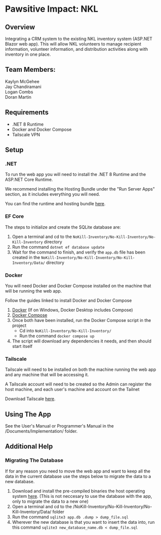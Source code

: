 # Pawsitive Impact: NKL

## Overview

Integrating a CRM system to the existing NKL inventory system (ASP.NET Blazor web app). This will allow NKL volunteers to manage recipient information, volunteer information, and distribution activities along with inventory in one place.

## Team Members:
Kaylyn McGehee<br>
Jay Chandiramani<br>
Logan Combs<br>
Doran Martin

## Requirements

- .NET 8 Runtime
- Docker and Docker Compose
- Tailscale VPN

## Setup

### .NET

To run the web app you will need to install the .NET 8 Runtime and the ASP.NET Core Runtime.

We recommend installing the Hosting Bundle under the "Run Server Apps" section, as it includes everything you will need.

You can find the runtime and hosting bundle [here](https://dotnet.microsoft.com/en-us/download/dotnet/8.0/runtime?cid=getdotnetcore&os=windows&arch=x64).

### EF Core

The steps to initialize and create the SQLite database are:
1. Open a terminal and cd to the `NoKill-Inventory/No-Kill-Inventory/No-Kill-Inventory` directory
2. Run the command `dotnet ef database update`
3. Wait for the command to finish, and verify the `app.db` file has been created in the `NoKill-Inventory/No-Kill-Inventory/No-Kill-Inventory/Data/` directory

### Docker

You will need Docker and Docker Compose installed on the machine that will be running the web app.

Follow the guides linked to install Docker and Docker Compose
1. [Docker](https://docs.docker.com/engine/install/) (If on Windows, Docker Desktop includes Compose)
2. [Docker Compose](https://docs.docker.com/compose/install/)
3. Once both have been installed, run the Docker Compose script in the project
   - Cd into `NoKill-Inventory/No-Kill-Inventory/`
   - Run the command `docker compose up`
4. The script will download any dependencies it needs, and then should start itself

### Tailscale

Tailscale will need to be installed on both the machine running the web app and any machine that will be accessing it.

A Tailscale account will need to be created so the Admin can register the host machine, and each user's machine and account on the Tailnet

Download Tailscale [here](https://tailscale.com/).

## Using The App

See the User's Manual or Programmer's Manual in the /Documents/Implementation/ folder.

## Additional Help

### Migrating The Database

If for any reason you need to move the web app and want to keep all the data in the current database use the steps below to migrate the data to a new database.

1. Download and install the pre-compiled binaries the host operating system [here](https://www.sqlite.org/download.html). (This is not neccesary to use the database with the app, only to migrate the data to a new one)
2. Open a terminal and cd to the /NoKill-Inventory/No-Kill-Inventory/No-Kill-Inventory/Data/ folder
3. Run the command `sqlite3 app.db .dump > dump_file.sql`
4. Wherever the new database is that you want to insert the data into, run this command `sqlite3 new_database_name.db < dump_file.sql`
